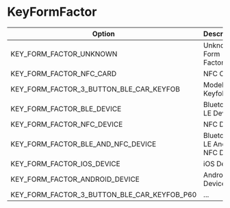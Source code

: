 # KeyFormFactor

Option|Description
-|-
KEY_FORM_FACTOR_UNKNOWN|Unknown Form Factor
KEY_FORM_FACTOR_NFC_CARD|NFC Card
KEY_FORM_FACTOR_3_BUTTON_BLE_CAR_KEYFOB|Model 3/Y Keyfob
KEY_FORM_FACTOR_BLE_DEVICE|Bluetooth LE Device
KEY_FORM_FACTOR_NFC_DEVICE|NFC Device
KEY_FORM_FACTOR_BLE_AND_NFC_DEVICE|Bluetooth LE And NFC Device
KEY_FORM_FACTOR_IOS_DEVICE|iOS Device
KEY_FORM_FACTOR_ANDROID_DEVICE|Android Device
KEY_FORM_FACTOR_3_BUTTON_BLE_CAR_KEYFOB_P60|...
